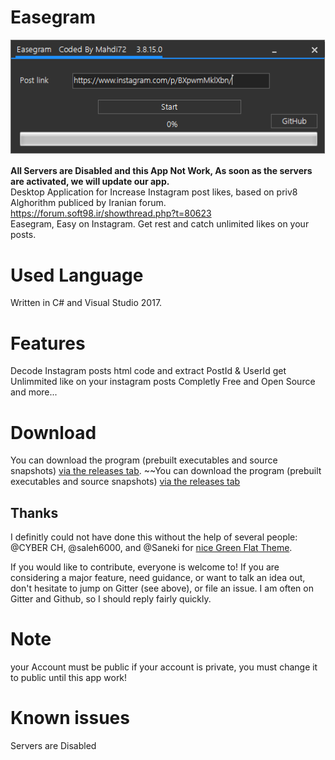 # Easegram
![Screenshot](Screen.png)

<b>All Servers are Disabled and this App Not Work, As soon as the servers are activated, we will update our app.</b>
<br>Desktop Application for Increase Instagram post likes, based on priv8 Alghorithm publiced by Iranian forum.
https://forum.soft98.ir/showthread.php?t=80623 <br>
Easegram, Easy on Instagram. Get rest and catch unlimited likes on your posts.

# Used Language
Written in C# and Visual Studio 2017.

# Features
Decode Instagram posts html code and extract PostId & UserId
get Unlimmited like on your instagram posts
Completly Free and Open Source
and more...

# Download
You can download the program (prebuilt executables and source snapshots) [via the releases tab](https://github.com/ghost1372/Easegram/releases).
~~You can download the program (prebuilt executables and source snapshots) [via the releases tab](https://github.com/ghost1372/Easegram/releases)

## Thanks

I definitly could not have done this without the help of several people:
@CYBER CH, @saleh6000, and @Saneki for [nice Green Flat Theme](https://github.com/saneki/FlatUI).

If you would like to contribute, everyone is welcome to! If you are considering a major feature, need guidance, 
or want to talk an idea out, don't hesitate to jump on Gitter (see above), or file an issue. I am often on Gitter and Github, so I should reply fairly quickly.

# Note
your Account must be public if your account is private, you must change it to public until this app work!

# Known issues

Servers are Disabled
